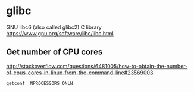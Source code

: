 # glibc

GNU libc6 (also called glibc2) C library
<https://www.gnu.org/software/libc/libc.html>

## Get number of CPU cores

<http://stackoverflow.com/questions/6481005/how-to-obtain-the-number-of-cpus-cores-in-linux-from-the-command-line#23569003>

    getconf _NPROCESSORS_ONLN
